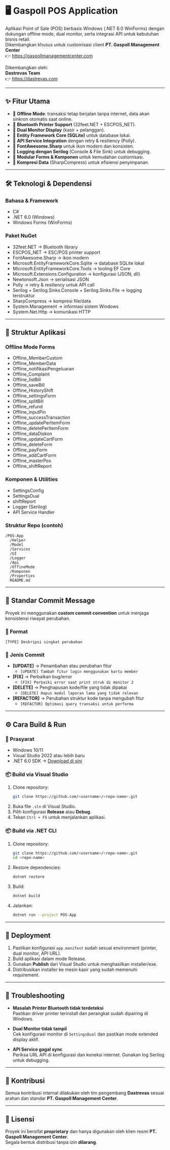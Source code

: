 ﻿# 🖥️ Gaspoll POS Application

Aplikasi Point of Sale (POS) berbasis Windows (.NET 6.0 WinForms) dengan dukungan offline mode, dual monitor, serta integrasi API untuk kebutuhan bisnis retail.  
Dikembangkan khusus untuk customisasi client **PT. Gaspoll Management Center**  
👉 https://gaspollmanagementcenter.com

Dikembangkan oleh:  
**Dastrevas Team**  
👉 https://dastrevas.com

---

## ✨ Fitur Utama

- 🔹 **Offline Mode**: transaksi tetap berjalan tanpa internet, data akan sinkron otomatis saat online.  
- 🔹 **Bluetooth Printer Support** (32feet.NET + ESCPOS_NET).  
- 🔹 **Dual Monitor Display** (kasir + pelanggan).  
- 🔹 **Entity Framework Core (SQLite)** untuk database lokal.  
- 🔹 **API Service Integration** dengan retry & resiliency (Polly).  
- 🔹 **FontAwesome.Sharp** untuk ikon modern dan konsisten.  
- 🔹 **Logging dengan Serilog** (Console & File Sink) untuk debugging.  
- 🔹 **Modular Forms & Komponen** untuk kemudahan customisasi.  
- 🔹 **Kompresi Data** (SharpCompress) untuk efisiensi penyimpanan.  

---

## 🛠️ Teknologi & Dependensi

### Bahasa & Framework
- C#  
- .NET 6.0 (Windows)  
- Windows Forms (WinForms)  

### Paket NuGet
- 32feet.NET → Bluetooth library  
- ESCPOS_NET → ESC/POS printer support  
- FontAwesome.Sharp → ikon modern  
- Microsoft.EntityFrameworkCore.Sqlite → database SQLite lokal  
- Microsoft.EntityFrameworkCore.Tools → tooling EF Core  
- Microsoft.Extensions.Configuration → konfigurasi (JSON, dll)  
- Newtonsoft.Json → serialisasi JSON  
- Polly → retry & resiliency untuk API call  
- Serilog + Serilog.Sinks.Console + Serilog.Sinks.File → logging terstruktur  
- SharpCompress → kompresi file/data  
- System.Management → informasi sistem Windows  
- System.Net.Http → komunikasi HTTP  

---

## 📂 Struktur Aplikasi

### Offline Mode Forms
- Offline_MemberCustom  
- Offline_MemberData  
- Offline_notifikasiPengeluaran  
- Offline_Complaint  
- Offline_listBill  
- Offline_saveBill  
- Offline_HistoryShift  
- Offline_settingsForm  
- Offline_splitBill  
- Offline_refund  
- Offline_inputPin  
- Offline_successTransaction  
- Offline_updatePerItemForm  
- Offline_deletePerItemForm  
- Offline_dataDiskon  
- Offline_updateCartForm  
- Offline_deleteForm  
- Offline_payForm  
- Offline_addCartForm  
- Offline_masterPos  
- Offline_shiftReport  

### Komponen & Utilities
- SettingsConfig  
- SettingsDual  
- shiftReport  
- Logger (Serilog)  
- API Service Handler  

### Struktur Repo (contoh)
```
/POS-App
  /Helper
  /Model
  /Services
  /UI
  /Logger
  /Api
  /OffineMode
  /Komponen
  /Properties
  README.md
```

---

## 📌 Standar Commit Message

Proyek ini menggunakan **custom commit convention** untuk menjaga konsistensi riwayat perubahan.

### 📑 Format
```
[TYPE] Deskripsi singkat perubahan
```

### 📂 Jenis Commit
- **[UPDATE]** → Penambahan atau perubahan fitur  
  - `[UPDATE] Tambah fitur login menggunakan kartu member`  
- **[FIX]** → Perbaikan bug/error  
  - `[FIX] Perbaiki error saat print struk di monitor 2`  
- **[DELETE]** → Penghapusan kode/file yang tidak dipakai  
  - `[DELETE] Hapus modul laporan lama yang tidak relevan`  
- **[REFACTOR]** → Perubahan struktur kode tanpa mengubah fitur  
  - `[REFACTOR] Optimasi query transaksi untuk performa`  

---

## ⚙️ Cara Build & Run

### 📌 Prasyarat
- Windows 10/11  
- Visual Studio 2022 atau lebih baru  
- .NET 6.0 SDK → [Download di sini](https://dotnet.microsoft.com/en-us/download/dotnet/6.0)  

### 📦 Build via Visual Studio
1. Clone repository:  
   ```bash
   git clone https://github.com/<username>/<repo-name>.git
   ```
2. Buka file `.sln` di Visual Studio.  
3. Pilih konfigurasi **Release** atau **Debug**.  
4. Tekan `Ctrl + F5` untuk menjalankan aplikasi.  

### 📦 Build via .NET CLI
1. Clone repository:  
   ```bash
   git clone https://github.com/<username>/<repo-name>.git
   cd <repo-name>
   ```
2. Restore dependencies:  
   ```bash
   dotnet restore
   ```
3. Build:  
   ```bash
   dotnet build
   ```
4. Jalankan:  
   ```bash
   dotnet run --project POS-App
   ```

---

## 🚀 Deployment

1. Pastikan konfigurasi `app.manifest` sudah sesuai environment (printer, dual monitor, API URL).  
2. Build aplikasi dalam mode Release.  
3. Gunakan **Publish** dari Visual Studio untuk menghasilkan installer/exe.  
4. Distribusikan installer ke mesin kasir yang sudah memenuhi requirement.  

---

## 🐞 Troubleshooting

- **Masalah Printer Bluetooth tidak terdeteksi**  
  Pastikan driver printer terinstall dan perangkat sudah dipairing di Windows.  

- **Dual Monitor tidak tampil**  
  Cek konfigurasi monitor di `SettingsDual` dan pastikan mode extended display aktif.  

- **API Service gagal sync**  
  Periksa URL API di konfigurasi dan koneksi internet. Gunakan log Serilog untuk debugging.  

---

## 👥 Kontribusi

Semua kontribusi internal dilakukan oleh tim pengembang **Dastrevas** sesuai arahan dan standar **PT. Gaspoll Management Center**.

---

## 📜 Lisensi

Proyek ini bersifat **proprietary** dan hanya digunakan oleh klien resmi **PT. Gaspoll Management Center**.  
Segala bentuk distribusi tanpa izin **dilarang**.
